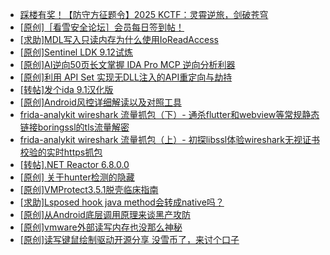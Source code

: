 + [踩楼有奖！【防守方征题令】2025 KCTF：灵霄逆旅，剑破苍穹](https://bbs.kanxue.com/thread-286311.htm)
+ [[原创]［看雪安全论坛］会员每日签到帖！](https://bbs.kanxue.com/thread-128928.htm)
+ [[求助]MDL写入只读内存为什么使用IoReadAccess](https://bbs.kanxue.com/thread-286010.htm)
+ [[原创]Sentinel LDK 9.12试炼](https://bbs.kanxue.com/thread-286836.htm)
+ [[原创]AI逆向50页长文掌握 IDA Pro MCP 逆向分析利器](https://bbs.kanxue.com/thread-286813.htm)
+ [[原创]利用 API Set 实现无DLL注入的API重定向与劫持](https://bbs.kanxue.com/thread-286823.htm)
+ [[转帖]发个ida 9.1汉化版](https://bbs.kanxue.com/thread-286390.htm)
+ [[原创]Android风控详细解读以及对照工具](https://bbs.kanxue.com/thread-286120.htm)
+ [frida-analykit   wireshark 流量抓包（下）- 通杀flutter和webview等常规静态链接boringssl的tls流量解密](https://bbs.kanxue.com/thread-286620.htm)
+ [frida-analykit   wireshark 流量抓包（上）- 初探libssl体验wireshark无视证书校验的实时https抓包](https://bbs.kanxue.com/thread-286510.htm)
+ [[转帖].NET Reactor 6.8.0.0](https://bbs.kanxue.com/thread-270627.htm)
+ [[原创] 关于hunter检测的隐藏](https://bbs.kanxue.com/thread-286674.htm)
+ [[原创]VMProtect3.5.1脱壳临床指南](https://bbs.kanxue.com/thread-286780.htm)
+ [[求助]Lsposed hook java method会转成native吗？](https://bbs.kanxue.com/thread-285751.htm)
+ [[原创]从Android底层调用原理来谈黑产攻防](https://bbs.kanxue.com/thread-278364.htm)
+ [[原创]vmware外部读写内存也没那么神秘](https://bbs.kanxue.com/thread-284956.htm)
+ [[原创]读写键鼠绘制驱动开源分享 没雪币了，来讨个口子](https://bbs.kanxue.com/thread-286756.htm)
